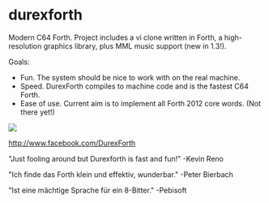 # durexforth

Modern C64 Forth. Project includes a vi clone written in Forth, a high-resolution graphics library, plus MML music support (new in 1.3!).

Goals:

* Fun. The system should be nice to work with on the real machine.
* Speed. DurexForth compiles to machine code and is the fastest C64 Forth.
* Ease of use. Current aim is to implement all Forth 2012 core words. (Not there yet!)

<img src=http://i.imgur.com/eXsaXjo.png?1>

http://www.facebook.com/DurexForth

"Just fooling around but Durexforth is fast and fun!" -Kevin Reno

"Ich finde das Forth klein und effektiv, wunderbar." -Peter Bierbach

"Ist eine mächtige Sprache für ein 8-Bitter." -Pebisoft
